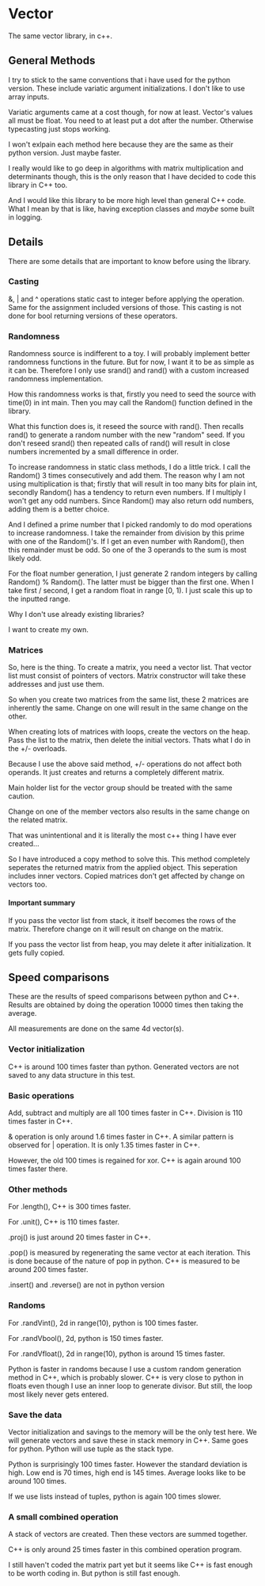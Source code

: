 # Vector

The same vector library, in c++.

## General Methods

I try to stick to the same conventions
that i have used for the python version.
These include variatic argument initializations.
I don't like to use array inputs.

Variatic arguments came at a cost though, 
for now at least. Vector's values all must be
float. You need to at least put a dot after the
number. Otherwise typecasting just stops working.

I won't exlpain each method here because they are
the same as their python version. Just maybe faster.

I really would like to go deep in algorithms with
matrix multiplication and determinants though, this
is the only reason that I have decided to code this
library in C++ too.

And I would like this library to be more high level
than general C++ code. What I mean by that is like,
having exception classes and _maybe_ some built in 
logging.

## Details

There are some details that are important to know
before using the library.

### Casting

&, | and ^ operations static cast to integer before
applying the operation. Same for the assignment included
versions of those. This casting is not done for bool 
returning versions of these operators.

### Randomness

Randomness source is indifferent to a toy. I will
probably implement better randomness functions in
the future. But for now, I want it to be as simple
as it can be. Therefore I only use srand() and rand()
with a custom increased randomness implementation.

How this randomness works is that, firstly you need to
seed the source with time(0) in int main. Then you may
call the Random() function defined in the library.

What this function does is, it reseed the source with 
rand(). Then recalls rand() to generate a random number
with the new "random" seed. If you don't reseed srand()
then repeated calls of rand() will result in close numbers
incremented by a small difference in order.

To increase randomness in static class methods, I do a
little trick. I call the Random() 3 times consecutively
and add them. The reason why I am not using multiplication
is that; firstly that will result in too many bits for plain
int, secondly Random() has a tendency to return even numbers.
If I multiply I won't get any odd numbers. Since Random() may
also return odd numbers, adding them is a better choice.

And I defined a prime number that I picked randomly to
do mod operations to increase randomness. I take the
remainder from division by this prime with one of the
Random()'s. If I get an even number with Random(), then
this remainder must be odd. So one of the 3 operands to the
sum is most likely odd.

For the float number generation, I just generate 2 random
integers by calling Random() % Random(). The latter must
be bigger than the first one. When I take first / second,
I get a random float in range [0, 1). I just scale this
up to the inputted range.

Why I don't use already existing libraries?

I want to create my own.

### Matrices

So, here is the thing. To create a matrix, you need a vector list.
That vector list must consist of pointers of vectors. Matrix
constructor will take these addresses and just use them.

So when you create two matrices from the same list, these 2
matrices are inherently the same. Change on one will result
in the same change on the other.

When creating lots of matrices with loops, create the vectors
on the heap. Pass the list to the matrix, then delete the 
initial vectors. Thats what I do in the +/- overloads. 

Because I use the above said method, +/- operations do not
affect both operands. It just creates and returns a completely
different matrix.

Main holder list for the vector group should be treated with
the same caution.

Change on one of the member vectors also results in the same
change on the related matrix.

That was unintentional and it is literally the most c++ thing 
I have ever created...

So I have introduced a copy method to solve this. This method
completely seperates the returned matrix from the applied object.
This seperation includes inner vectors. Copied matrices don't get
affected by change on vectors too.

#### Important summary

If you pass the vector list from stack, it itself becomes the rows
of the matrix. Therefore change on it will result on change on the
matrix.

If you pass the vector list from heap, you may delete it after
initialization. It gets fully copied.

## Speed comparisons

These are the results of speed comparisons between python
and C++. Results are obtained by doing the operation 10000
times then taking the average.

All measurements are done on the same 4d vector(s).

### Vector initialization

C++ is around 100 times faster than python. Generated vectors
are not saved to any data structure in this test.

### Basic operations

Add, subtract and multiply are all 100 times faster in C++.
Division is 110 times faster in C++.

& operation is only around 1.6 times faster in C++. A similar
pattern is observed for | operation. It is only 1.35 times
faster in C++.

However, the old 100 times is regained for xor. C++ is again
around 100 times faster there.

### Other methods

For .length(), C++ is 300 times faster.

For .unit(), C++ is 110 times faster.

.proj() is just around 20 times faster in C++.

.pop() is measured by regenerating the same vector at each
iteration. This is done because of the nature of pop in python.
C++ is measured to be around 200 times faster.

.insert() and .reverse() are not in python version

### Randoms

For .randVint(), 2d in range(10), python is 100 times faster.

For .randVbool(), 2d, python is 150 times faster.

For .randVfloat(), 2d in range(10), python is around 15 times
faster.

Python is faster in randoms because I use a custom random generation
method in C++, which is probably slower. C++ is very close to python
in floats even though I use an inner loop to generate divisor. But
still, the loop most likely never gets entered.

### Save the data

Vector initialization and savings to the memory will be the only
test here. We will generate vectors and save these in stack memory
in C++. Same goes for python. Python will use tuple as the stack type.

Python is surprisingly 100 times faster. However the standard deviation
is high. Low end is 70 times, high end is 145 times. Average looks like
to be around 100 times.

If we use lists instead of tuples, python is again 100 times slower.

### A small combined operation

A stack of vectors are created. Then these vectors are summed together.

C++ is only around 25 times faster in this combined operation program.

I still haven't coded the matrix part yet but it seems like C++ is fast
enough to be worth coding in. But python is still fast enough.

